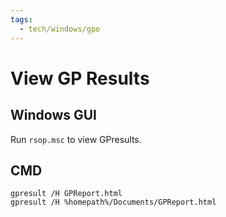 ```yaml
---
tags:
  - tech/windows/gpo
---
```


# View GP Results

## Windows GUI
Run `rsop.msc` to view GPresults. 

## CMD

```batch
gpresult /H GPReport.html
gpresult /H %homepath%/Documents/GPReport.html
```

